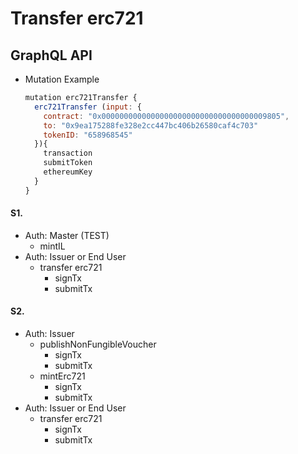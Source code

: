 
# Transfer erc721

## GraphQL API

- Mutation Example
  ```javascript
  mutation erc721Transfer {
    erc721Transfer (input: {
      contract: "0x0000000000000000000000000000000000009805",
      to: "0x9ea175288fe328e2cc447bc406b26580caf4c703"
      tokenID: "658968545"
    }){
      transaction
      submitToken
      ethereumKey
    }
  }
  ```


#### S1.
- Auth: Master (TEST)
  - mintIL
- Auth: Issuer or End User
  - transfer erc721
    - signTx
    - submitTx

#### S2.
- Auth: Issuer
  - publishNonFungibleVoucher
    - signTx
    - submitTx
  - mintErc721
    - signTx
    - submitTx
- Auth: Issuer or End User
  - transfer erc721
    - signTx
    - submitTx


